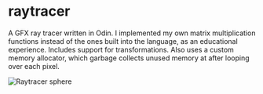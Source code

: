 # raytracer
A GFX ray tracer written in Odin. I implemented my own matrix multiplication functions instead of the ones built into the language, as an educational experience. Includes support for transformations. Also uses a custom memory allocator, which garbage collects unused memory at after looping over each pixel.

![Raytracer sphere](https://user-images.githubusercontent.com/93860959/169907273-dd1e2ff0-ccc9-4e39-9978-ba62a717e52b.png)
